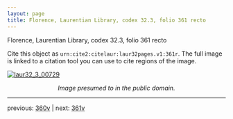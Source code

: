 ```yaml
---
layout: page
title: Florence, Laurentian Library, codex 32.3, folio 361 recto
---
```


Florence, Laurentian Library, codex 32.3, folio 361 recto

Cite this object as `urn:cite2:citelaur:laur32pages.v1:361r`.  The full image is linked to a citation tool you can use to cite regions of the image.

[![laur32_3_00729](http://www.homermultitext.org/iipsrv?IIIF=/project/homer/pyramidal/deepzoom/citelaur/laur32imgs/v1/laur32_3_00729.tif/full/800,/0/default.jpg)](http://www.homermultitext.org/ict2/?urn=urn:cite2:citelaur:laur32imgs.v1:laur32_3_00729) 

<p style="text-align: center; font-style: italic;">Image presumed to in the public domain.</p>

---

previous: [360v](../360v/) | next: [361v](../361v/)